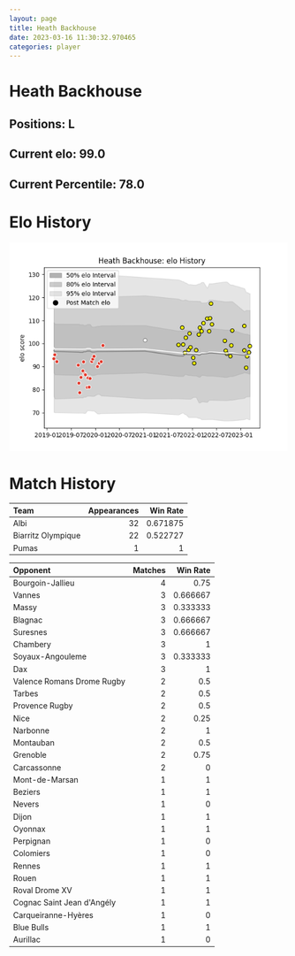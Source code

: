 ```yaml
---  
layout: page  
title: Heath Backhouse  
date: 2023-03-16 11:30:32.970465  
categories: player  
---
```

# Heath Backhouse

## Positions: L

## Current elo: 99.0

## Current Percentile: 78.0

# Elo History


![elo history](history_HeathBackhouse.png)
# Match History


| Team               |   Appearances |   Win Rate |
|:-------------------|--------------:|-----------:|
| Albi               |            32 |   0.671875 |
| Biarritz Olympique |            22 |   0.522727 |
| Pumas              |             1 |   1        |

| Opponent                   |   Matches |   Win Rate |
|:---------------------------|----------:|-----------:|
| Bourgoin-Jallieu           |         4 |   0.75     |
| Vannes                     |         3 |   0.666667 |
| Massy                      |         3 |   0.333333 |
| Blagnac                    |         3 |   0.666667 |
| Suresnes                   |         3 |   0.666667 |
| Chambery                   |         3 |   1        |
| Soyaux-Angouleme           |         3 |   0.333333 |
| Dax                        |         3 |   1        |
| Valence Romans Drome Rugby |         2 |   0.5      |
| Tarbes                     |         2 |   0.5      |
| Provence Rugby             |         2 |   0.5      |
| Nice                       |         2 |   0.25     |
| Narbonne                   |         2 |   1        |
| Montauban                  |         2 |   0.5      |
| Grenoble                   |         2 |   0.75     |
| Carcassonne                |         2 |   0        |
| Mont-de-Marsan             |         1 |   1        |
| Beziers                    |         1 |   1        |
| Nevers                     |         1 |   0        |
| Dijon                      |         1 |   1        |
| Oyonnax                    |         1 |   1        |
| Perpignan                  |         1 |   0        |
| Colomiers                  |         1 |   0        |
| Rennes                     |         1 |   1        |
| Rouen                      |         1 |   1        |
| Roval Drome XV             |         1 |   1        |
| Cognac Saint Jean d'Angély |         1 |   1        |
| Carqueiranne-Hyères        |         1 |   0        |
| Blue Bulls                 |         1 |   1        |
| Aurillac                   |         1 |   0        |